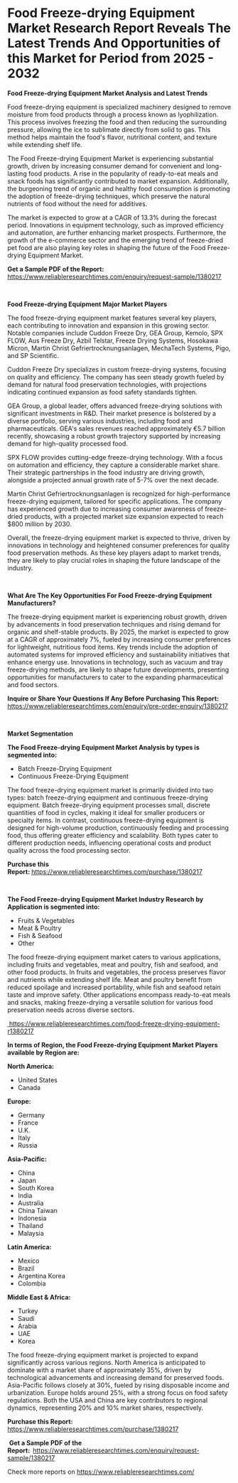 <p><h1>Food Freeze-drying Equipment Market Research Report Reveals The Latest Trends And Opportunities of this Market for Period from 2025 - 2032</h1></p><p><strong>Food Freeze-drying Equipment Market Analysis and Latest Trends</strong></p>
<p><p>Food freeze-drying equipment is specialized machinery designed to remove moisture from food products through a process known as lyophilization. This process involves freezing the food and then reducing the surrounding pressure, allowing the ice to sublimate directly from solid to gas. This method helps maintain the food's flavor, nutritional content, and texture while extending shelf life.</p><p>The Food Freeze-drying Equipment Market is experiencing substantial growth, driven by increasing consumer demand for convenient and long-lasting food products. A rise in the popularity of ready-to-eat meals and snack foods has significantly contributed to market expansion. Additionally, the burgeoning trend of organic and healthy food consumption is promoting the adoption of freeze-drying techniques, which preserve the natural nutrients of food without the need for additives.</p><p>The market is expected to grow at a CAGR of 13.3% during the forecast period. Innovations in equipment technology, such as improved efficiency and automation, are further enhancing market prospects. Furthermore, the growth of the e-commerce sector and the emerging trend of freeze-dried pet food are also playing key roles in shaping the future of the Food Freeze-drying Equipment Market.</p></p>
<p><strong>Get a Sample PDF of the Report:&nbsp;</strong> <a href="https://www.reliableresearchtimes.com/enquiry/request-sample/1380217?utm_campaign=2625&utm_medium=2&utm_source=Github&utm_content=ia&utm_term=24022025&utm_id=food-freeze-drying-equipment">https://www.reliableresearchtimes.com/enquiry/request-sample/1380217</a></p>
<p>&nbsp;</p>
<p><strong>Food Freeze-drying Equipment Major Market Players</strong></p>
<p><p>The food freeze-drying equipment market features several key players, each contributing to innovation and expansion in this growing sector. Notable companies include Cuddon Freeze Dry, GEA Group, Kemolo, SPX FLOW, Aus Freeze Dry, Azbil Telstar, Freeze Drying Systems, Hosokawa Micron, Martin Christ Gefriertrocknungsanlagen, MechaTech Systems, Pigo, and SP Scientific.</p><p>Cuddon Freeze Dry specializes in custom freeze-drying systems, focusing on quality and efficiency. The company has seen steady growth fueled by demand for natural food preservation technologies, with projections indicating continued expansion as food safety standards tighten.</p><p>GEA Group, a global leader, offers advanced freeze-drying solutions with significant investments in R&D. Their market presence is bolstered by a diverse portfolio, serving various industries, including food and pharmaceuticals. GEA's sales revenues reached approximately €5.7 billion recently, showcasing a robust growth trajectory supported by increasing demand for high-quality processed food.</p><p>SPX FLOW provides cutting-edge freeze-drying technology. With a focus on automation and efficiency, they capture a considerable market share. Their strategic partnerships in the food industry are driving growth, alongside a projected annual growth rate of 5-7% over the next decade.</p><p>Martin Christ Gefriertrocknungsanlagen is recognized for high-performance freeze-drying equipment, tailored for specific applications. The company has experienced growth due to increasing consumer awareness of freeze-dried products, with a projected market size expansion expected to reach $800 million by 2030.</p><p>Overall, the freeze-drying equipment market is expected to thrive, driven by innovations in technology and heightened consumer preferences for quality food preservation methods. As these key players adapt to market trends, they are likely to play crucial roles in shaping the future landscape of the industry.</p></p>
<p>&nbsp;</p>
<p><strong>What Are The Key Opportunities For Food Freeze-drying Equipment Manufacturers?</strong></p>
<p><p>The freeze-drying equipment market is experiencing robust growth, driven by advancements in food preservation techniques and rising demand for organic and shelf-stable products. By 2025, the market is expected to grow at a CAGR of approximately 7%, fueled by increasing consumer preferences for lightweight, nutritious food items. Key trends include the adoption of automated systems for improved efficiency and sustainability initiatives that enhance energy use. Innovations in technology, such as vacuum and tray freeze-drying methods, are likely to shape future developments, presenting opportunities for manufacturers to cater to the expanding pharmaceutical and food sectors.</p></p>
<p><strong>Inquire or Share Your Questions If Any Before Purchasing This Report:</strong> <a href="https://www.reliableresearchtimes.com/enquiry/pre-order-enquiry/1380217?utm_campaign=2625&utm_medium=2&utm_source=Github&utm_content=ia&utm_term=24022025&utm_id=food-freeze-drying-equipment">https://www.reliableresearchtimes.com/enquiry/pre-order-enquiry/1380217</a></p>
<p>&nbsp;</p>
<p><strong>Market Segmentation</strong></p>
<p><strong>The Food Freeze-drying Equipment Market Analysis by types is segmented into:</strong></p>
<p><ul><li>Batch Freeze-Drying Equipment</li><li>Continuous Freeze-Drying Equipment</li></ul></p>
<p><p>The food freeze-drying equipment market is primarily divided into two types: batch freeze-drying equipment and continuous freeze-drying equipment. Batch freeze-drying equipment processes small, discrete quantities of food in cycles, making it ideal for smaller producers or specialty items. In contrast, continuous freeze-drying equipment is designed for high-volume production, continuously feeding and processing food, thus offering greater efficiency and scalability. Both types cater to different production needs, influencing operational costs and product quality across the food processing sector.</p></p>
<p><strong>Purchase this Report:&nbsp;</strong><a href="https://www.reliableresearchtimes.com/purchase/1380217?utm_campaign=2625&utm_medium=2&utm_source=Github&utm_content=ia&utm_term=24022025&utm_id=food-freeze-drying-equipment">https://www.reliableresearchtimes.com/purchase/1380217</a></p>
<p>&nbsp;</p>
<p><strong>The Food Freeze-drying Equipment Market Industry Research by Application is segmented into:</strong></p>
<p><ul><li>Fruits & Vegetables</li><li>Meat & Poultry</li><li>Fish & Seafood</li><li>Other</li></ul></p>
<p><p>The food freeze-drying equipment market caters to various applications, including fruits and vegetables, meat and poultry, fish and seafood, and other food products. In fruits and vegetables, the process preserves flavor and nutrients while extending shelf life. Meat and poultry benefit from reduced spoilage and increased portability, while fish and seafood retain taste and improve safety. Other applications encompass ready-to-eat meals and snacks, making freeze-drying a versatile solution for various food preservation needs across diverse sectors.</p></p>
<p><a href="https://www.reliableresearchtimes.com/food-freeze-drying-equipment-r1380217?utm_campaign=2625&utm_medium=2&utm_source=Github&utm_content=ia&utm_term=24022025&utm_id=food-freeze-drying-equipment">&nbsp;https://www.reliableresearchtimes.com/food-freeze-drying-equipment-r1380217</a></p>
<p><strong>In terms of Region, the Food Freeze-drying Equipment Market Players available by Region are:</strong></p>
<p>
    <p> <strong> North America: </strong>
        <ul>
            <li>United States</li>
            <li>Canada</li>
        </ul>
        </p> 
    <p> <strong> Europe: </strong>
        <ul>
            <li>Germany</li>
            <li>France</li>
            <li>U.K.</li>
            <li>Italy</li>
            <li>Russia</li>
        </ul>
        </p> 
    <p> <strong> Asia-Pacific: </strong>
        <ul>
            <li>China</li>
            <li>Japan</li>
            <li>South Korea</li>
            <li>India</li>
            <li>Australia</li>
            <li>China Taiwan</li>
            <li>Indonesia</li>
            <li>Thailand</li>
            <li>Malaysia</li>
        </ul>
        </p> 
    <p> <strong> Latin America: </strong>
        <ul>
            <li>Mexico</li>
            <li>Brazil</li>
            <li>Argentina Korea</li>
            <li>Colombia</li>
        </ul>
        </p> 
    <p> <strong> Middle East & Africa: </strong>
        <ul>
            <li>Turkey</li>
            <li>Saudi</li>
            <li>Arabia</li>
            <li>UAE</li>
            <li>Korea</li>
        </ul>
    </p>
    </p>
<p><p>The food freeze-drying equipment market is projected to expand significantly across various regions. North America is anticipated to dominate with a market share of approximately 35%, driven by technological advancements and increasing demand for preserved foods. Asia-Pacific follows closely at 30%, fueled by rising disposable income and urbanization. Europe holds around 25%, with a strong focus on food safety regulations. Both the USA and China are key contributors to regional dynamics, representing 20% and 10% market shares, respectively.</p></p>
<p><strong>Purchase this Report: </strong><a href="https://www.reliableresearchtimes.com/purchase/1380217?utm_campaign=2625&utm_medium=2&utm_source=Github&utm_content=ia&utm_term=24022025&utm_id=food-freeze-drying-equipment">https://www.reliableresearchtimes.com/purchase/1380217</a></p>
<p>&nbsp;<strong>Get a Sample PDF of the Report:&nbsp;&nbsp;</strong><a href="https://www.reliableresearchtimes.com/enquiry/request-sample/1380217?utm_campaign=2625&utm_medium=2&utm_source=Github&utm_content=ia&utm_term=24022025&utm_id=food-freeze-drying-equipment">https://www.reliableresearchtimes.com/enquiry/request-sample/1380217</a></p>
<p><strong></strong></p>
<p>Check more reports on <a href="https://www.reliableresearchtimes.com/?utm_campaign=2625&utm_medium=2&utm_source=Github&utm_content=ia&utm_term=24022025&utm_id=food-freeze-drying-equipment">https://www.reliableresearchtimes.com/</a></p>